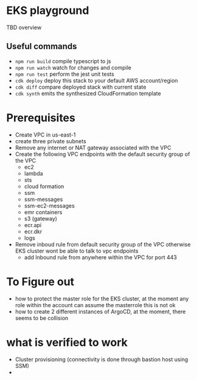 # EKS playground

TBD overview

## Useful commands

* `npm run build`   compile typescript to js
* `npm run watch`   watch for changes and compile
* `npm run test`    perform the jest unit tests
* `cdk deploy`      deploy this stack to your default AWS account/region
* `cdk diff`        compare deployed stack with current state
* `cdk synth`       emits the synthesized CloudFormation template


# Prerequisites

* Create  VPC in us-east-1
* create three private subnets
* Remove any internet or NAT gateway associated with the VPC
* Create the following VPC endpoints with the default security group of the VPC
    * ec2
    * lambda
    * sts
    * cloud formation
    * ssm
    * ssm-messages
    * ssm-ec2-messages
    * emr containers
    * s3 (gateway)
    * ecr.api
    * ecr.dkr
    * logs
* Remove inboud rule from default security group of the VPC otherwise EKS cluster wont be able to talk to vpc endpoints
    * add Inbound rule from anywhere within the VPC for port 443


# To Figure out
* how to protect the master role for the EKS cluster, at the moment any role within the account can assume the masterrole this is not ok
* how to create 2 different instances of ArgoCD, at the moment, there seems to be collision 


# what is verified to work
* Cluster provisioning (connectivity is done through bastion host using SSM)
* 